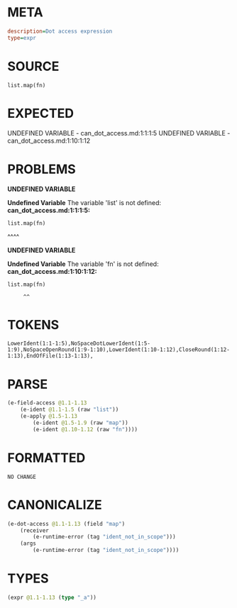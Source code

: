 # META
~~~ini
description=Dot access expression
type=expr
~~~
# SOURCE
~~~roc
list.map(fn)
~~~
# EXPECTED
UNDEFINED VARIABLE - can_dot_access.md:1:1:1:5
UNDEFINED VARIABLE - can_dot_access.md:1:10:1:12
# PROBLEMS
**UNDEFINED VARIABLE**

**Undefined Variable**
The variable 'list' is not defined:
**can_dot_access.md:1:1:1:5:**
```roc
list.map(fn)
```
^^^^


**UNDEFINED VARIABLE**

**Undefined Variable**
The variable 'fn' is not defined:
**can_dot_access.md:1:10:1:12:**
```roc
list.map(fn)
```
         ^^


# TOKENS
~~~zig
LowerIdent(1:1-1:5),NoSpaceDotLowerIdent(1:5-1:9),NoSpaceOpenRound(1:9-1:10),LowerIdent(1:10-1:12),CloseRound(1:12-1:13),EndOfFile(1:13-1:13),
~~~
# PARSE
~~~clojure
(e-field-access @1.1-1.13
	(e-ident @1.1-1.5 (raw "list"))
	(e-apply @1.5-1.13
		(e-ident @1.5-1.9 (raw "map"))
		(e-ident @1.10-1.12 (raw "fn"))))
~~~
# FORMATTED
~~~roc
NO CHANGE
~~~
# CANONICALIZE
~~~clojure
(e-dot-access @1.1-1.13 (field "map")
	(receiver
		(e-runtime-error (tag "ident_not_in_scope")))
	(args
		(e-runtime-error (tag "ident_not_in_scope"))))
~~~
# TYPES
~~~clojure
(expr @1.1-1.13 (type "_a"))
~~~
